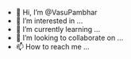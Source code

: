 - 👋 Hi, I’m @VasuPambhar
- 👀 I’m interested in ...
- 🌱 I’m currently learning ...
- 💞️ I’m looking to collaborate on ...
- 📫 How to reach me ...

<!---
VasuPambhar/VasuPambhar is a ✨ special ✨ repository because its `README.md` (this file) appears on your GitHub profile.
You can click the Preview link to take a look at your changes.
--->
